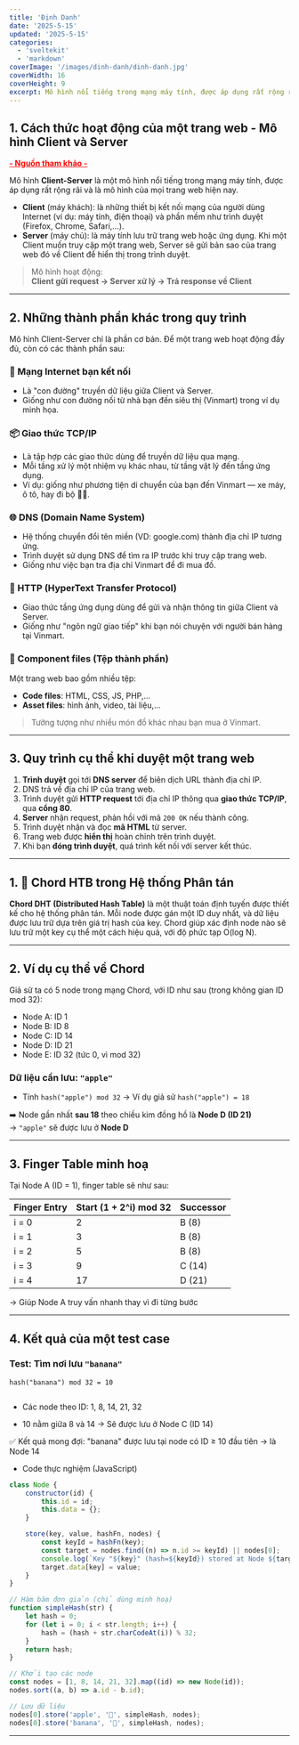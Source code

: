 ```yaml
---
title: 'Định Danh'
date: '2025-5-15'
updated: '2025-5-15'
categories:
  - 'sveltekit'
  - 'markdown'
coverImage: '/images/dinh-danh/dinh-danh.jpg'
coverWidth: 16
coverHeight: 9
excerpt: Mô hình nổi tiếng trong mạng máy tính, được áp dụng rất rộng rãi ...
---
```


## 1. Cách thức hoạt động của một trang web - Mô hình Client và Server

**<a href="https://viblo.asia/p/dieu-gi-xay-ra-khi-ban-truy-cap-mot-trang-web-E375zaAblGW" target="_blank" style="color:red">- Nguồn tham khảo -</a>**

Mô hình **Client-Server** là một mô hình nổi tiếng trong mạng máy tính, được áp dụng rất rộng rãi và là mô hình của mọi trang web hiện nay.

- **Client** (máy khách): là những thiết bị kết nối mạng của người dùng Internet (ví dụ: máy tính, điện thoại) và phần mềm như trình duyệt (Firefox, Chrome, Safari,...).
- **Server** (máy chủ): là máy tính lưu trữ trang web hoặc ứng dụng. Khi một Client muốn truy cập một trang web, Server sẽ gửi bản sao của trang web đó về Client để hiển thị trong trình duyệt.

> Mô hình hoạt động:  
> **Client gửi request → Server xử lý → Trả response về Client**

---

## 2. Những thành phần khác trong quy trình

Mô hình Client-Server chỉ là phần cơ bản. Để một trang web hoạt động đầy đủ, còn có các thành phần sau:

### 🔌 Mạng Internet bạn kết nối

- Là "con đường" truyền dữ liệu giữa Client và Server.
- Giống như con đường nối từ nhà bạn đến siêu thị (Vinmart) trong ví dụ minh họa.

### 📦 Giao thức TCP/IP

- Là tập hợp các giao thức dùng để truyền dữ liệu qua mạng.
- Mỗi tầng xử lý một nhiệm vụ khác nhau, từ tầng vật lý đến tầng ứng dụng.
- Ví dụ: giống như phương tiện di chuyển của bạn đến Vinmart — xe máy, ô tô, hay đi bộ 🚶‍♂️.

### 🌐 DNS (Domain Name System)

- Hệ thống chuyển đổi tên miền (VD: google.com) thành địa chỉ IP tương ứng.
- Trình duyệt sử dụng DNS để tìm ra IP trước khi truy cập trang web.
- Giống như việc bạn tra địa chỉ Vinmart để đi mua đồ.

### 📡 HTTP (HyperText Transfer Protocol)

- Giao thức tầng ứng dụng dùng để gửi và nhận thông tin giữa Client và Server.
- Giống như "ngôn ngữ giao tiếp" khi bạn nói chuyện với người bán hàng tại Vinmart.

### 🧱 Component files (Tệp thành phần)

Một trang web bao gồm nhiều tệp:

- **Code files**: HTML, CSS, JS, PHP,...
- **Asset files**: hình ảnh, video, tài liệu,...

> Tưởng tượng như nhiều món đồ khác nhau bạn mua ở Vinmart.

---

## 3. Quy trình cụ thể khi duyệt một trang web

1. **Trình duyệt** gọi tới **DNS server** để biên dịch URL thành địa chỉ IP.
2. DNS trả về địa chỉ IP của trang web.
3. Trình duyệt gửi **HTTP request** tới địa chỉ IP thông qua **giao thức TCP/IP**, qua **cổng 80**.
4. **Server** nhận request, phản hồi với mã `200 OK` nếu thành công.
5. Trình duyệt nhận và đọc **mã HTML** từ server.
6. Trang web được **hiển thị** hoàn chỉnh trên trình duyệt.
7. Khi bạn **đóng trình duyệt**, quá trình kết nối với server kết thúc.

---

## 1. 📡 Chord HTB trong Hệ thống Phân tán

**Chord DHT (Distributed Hash Table)** là một thuật toán định tuyến được thiết kế cho hệ thống phân tán. Mỗi node được gán một ID duy nhất, và dữ liệu được lưu trữ dựa trên giá trị hash của key. Chord giúp xác định node nào sẽ lưu trữ một key cụ thể một cách hiệu quả, với độ phức tạp O(log N).

---

## 2. Ví dụ cụ thể về Chord

Giả sử ta có 5 node trong mạng Chord, với ID như sau (trong không gian ID mod 32):

- Node A: ID 1
- Node B: ID 8
- Node C: ID 14
- Node D: ID 21
- Node E: ID 32 (tức 0, vì mod 32)

### Dữ liệu cần lưu: `"apple"`

- Tính `hash("apple") mod 32` → Ví dụ giả sử `hash("apple") = 18`

➡️ Node gần nhất **sau 18** theo chiều kim đồng hồ là **Node D (ID 21)**  
→ `"apple"` sẽ được lưu ở **Node D**

---

## 3. Finger Table minh hoạ

Tại Node A (ID = 1), finger table sẽ như sau:

| Finger Entry | Start (1 + 2^i) mod 32 | Successor |
| ------------ | ---------------------- | --------- |
| i = 0        | 2                      | B (8)     |
| i = 1        | 3                      | B (8)     |
| i = 2        | 5                      | B (8)     |
| i = 3        | 9                      | C (14)    |
| i = 4        | 17                     | D (21)    |

→ Giúp Node A truy vấn nhanh thay vì đi từng bước

---

## 4. Kết quả của một test case

### Test: Tìm nơi lưu `"banana"`

```text
hash("banana") mod 32 = 10


```

- Các node theo ID: 1, 8, 14, 21, 32

- 10 nằm giữa 8 và 14 → Sẽ được lưu ở Node C (ID 14)

✅ Kết quả mong đợi: "banana" được lưu tại node có ID ≥ 10 đầu tiên → là Node 14

- Code thực nghiệm (JavaScript)

```javascript
class Node {
	constructor(id) {
		this.id = id;
		this.data = {};
	}

	store(key, value, hashFn, nodes) {
		const keyId = hashFn(key);
		const target = nodes.find((n) => n.id >= keyId) || nodes[0];
		console.log(`Key "${key}" (hash=${keyId}) stored at Node ${target.id}`);
		target.data[key] = value;
	}
}

// Hàm băm đơn giản (chỉ dùng minh hoạ)
function simpleHash(str) {
	let hash = 0;
	for (let i = 0; i < str.length; i++) {
		hash = (hash + str.charCodeAt(i)) % 32;
	}
	return hash;
}

// Khởi tạo các node
const nodes = [1, 8, 14, 21, 32].map((id) => new Node(id));
nodes.sort((a, b) => a.id - b.id);

// Lưu dữ liệu
nodes[0].store('apple', '🍎', simpleHash, nodes);
nodes[0].store('banana', '🍌', simpleHash, nodes);
```

---
